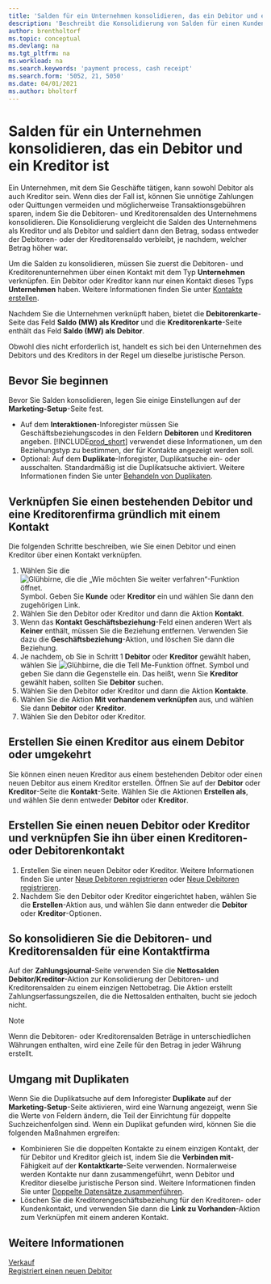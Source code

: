 ```yaml
---
title: 'Salden für ein Unternehmen konsolidieren, das ein Debitor und ein Kreditor ist'
description: 'Beschreibt die Konsolidierung von Salden für einen Kunden, der auch ein Lieferant ist.'
author: brentholtorf
ms.topic: conceptual
ms.devlang: na
ms.tgt_pltfrm: na
ms.workload: na
ms.search.keywords: 'payment process, cash receipt'
ms.search.form: '5052, 21, 5050'
ms.date: 04/01/2021
ms.author: bholtorf
---
```

# <a name="consolidate-balances-for-a-company-that-is-a-customer-and-a-vendor" />Salden für ein Unternehmen konsolidieren, das ein Debitor und ein Kreditor ist
Ein Unternehmen, mit dem Sie Geschäfte tätigen, kann sowohl Debitor als auch Kreditor sein. Wenn dies der Fall ist, können Sie unnötige Zahlungen oder Quittungen vermeiden und möglicherweise Transaktionsgebühren sparen, indem Sie die Debitoren- und Kreditorensalden des Unternehmens konsolidieren. Die Konsolidierung vergleicht die Salden des Unternehmens als Kreditor und als Debitor und saldiert dann den Betrag, sodass entweder der Debitoren- oder der Kreditorensaldo verbleibt, je nachdem, welcher Betrag höher war. 

Um die Salden zu konsolidieren, müssen Sie zuerst die Debitoren- und Kreditorenunternehmen über einen Kontakt mit dem Typ **Unternehmen** verknüpfen. Ein Debitor oder Kreditor kann nur einen Kontakt dieses Typs **Unternehmen** haben. Weitere Informationen finden Sie unter [Kontakte erstellen](marketing-create-contact-companies.md).

Nachdem Sie die Unternehmen verknüpft haben, bietet die **Debitorenkarte**-Seite das Feld **Saldo (MW) als Kreditor** und die **Kreditorenkarte**-Seite enthält das Feld **Saldo (MW) als Debitor**.

Obwohl dies nicht erforderlich ist, handelt es sich bei den Unternehmen des Debitors und des Kreditors in der Regel um dieselbe juristische Person. 

## <a name="before-you-start" />Bevor Sie beginnen
Bevor Sie Salden konsolidieren, legen Sie einige Einstellungen auf der **Marketing-Setup**-Seite fest. 

* Auf dem **Interaktionen**-Inforegister müssen Sie Geschäftsbeziehungscodes in den Feldern **Debitoren** und **Kreditoren** angeben. [!INCLUDE[prod_short](includes/prod_short.md)] verwendet diese Informationen, um den Beziehungstyp zu bestimmen, der für Kontakte angezeigt werden soll. 
* Optional: Auf dem **Duplikate**-Inforegister, Duplikatsuche ein- oder ausschalten. Standardmäßig ist die Duplikatsuche aktiviert. Weitere Informationen finden Sie unter [Behandeln von Duplikaten](#handling-duplicates). 

## <a name="link-an-existing-customer-and-vendor-company-thorough-a-contact" />Verknüpfen Sie einen bestehenden Debitor und eine Kreditorenfirma gründlich mit einem Kontakt
Die folgenden Schritte beschreiben, wie Sie einen Debitor und einen Kreditor über einen Kontakt verknüpfen.

1. Wählen Sie die ![Glühbirne, die die „Wie möchten Sie weiter verfahren“-Funktion öffnet.](media/ui-search/search_small.png "Tell me-Funktion") Symbol. Geben Sie **Kunde** oder **Kreditor** ein und wählen Sie dann den zugehörigen Link.
2. Wählen Sie den Debitor oder Kreditor und dann die Aktion **Kontakt**.
3. Wenn das **Kontakt Geschäftsbeziehung**-Feld einen anderen Wert als **Keiner** enthält, müssen Sie die Beziehung entfernen. Verwenden Sie dazu die **Geschäftsbeziehung**-Aktion, und löschen Sie dann die Beziehung. 
4. Je nachdem, ob Sie in Schritt 1 **Debitor** oder **Kreditor** gewählt haben, wählen Sie ![Glühbirne, die die Tell Me-Funktion öffnet](media/ui-search/search_small.png "Tell me-Funktion"). Symbol und geben Sie dann die Gegenstelle ein. Das heißt, wenn Sie **Kreditor** gewählt haben, sollten Sie **Debitor** suchen.
5. Wählen Sie den Debitor oder Kreditor und dann die Aktion **Kontakte**.
6. Wählen Sie die Aktion **Mit vorhandenem verknüpfen** aus, und wählen Sie dann **Debitor** oder **Kreditor**.
7. Wählen Sie den Debitor oder Kreditor.

## <a name="create-a-vendor-from-a-customer-or-vice-versa" />Erstellen Sie einen Kreditor aus einem Debitor oder umgekehrt
Sie können einen neuen Kreditor aus einem bestehenden Debitor oder einen neuen Debitor aus einem Kreditor erstellen. Öffnen Sie auf der **Debitor** oder **Kreditor**-Seite die **Kontakt**-Seite. Wählen Sie die Aktionen **Erstellen als**, und wählen Sie denn entweder **Debitor** oder **Kreditor**. 

## <a name="create-a-new-customer-or-vendor-and-link-them-through-a-vendor-or-customer-contact" />Erstellen Sie einen neuen Debitor oder Kreditor und verknüpfen Sie ihn über einen Kreditoren- oder Debitorenkontakt
1. Erstellen Sie einen neuen Debitor oder Kreditor. Weitere Informationen finden Sie unter [Neue Debitoren registrieren](sales-how-register-new-customers.md) oder [Neue Debitoren registrieren](sales-how-register-new-customers.md).
2. Nachdem Sie den Debitor oder Kreditor eingerichtet haben, wählen Sie die **Erstellen**-Aktion aus, und wählen Sie dann entweder die **Debitor** oder **Kreditor**-Optionen. 

## <a name="to-consolidate-the-customer-and-vendor-balances-for-a-contact-company" />So konsolidieren Sie die Debitoren- und Kreditorensalden für eine Kontaktfirma
Auf der **Zahlungsjournal**-Seite verwenden Sie die **Nettosalden Debitor/Kreditor**-Aktion zur Konsolidierung der Debitoren- und Kreditorensalden zu einem einzigen Nettobetrag. Die Aktion erstellt Zahlungserfassungszeilen, die die Nettosalden enthalten, bucht sie jedoch nicht.

> [!NOTE]
> Wenn die Debitoren- oder Kreditorensalden Beträge in unterschiedlichen Währungen enthalten, wird eine Zeile für den Betrag in jeder Währung erstellt.

## <a name="handling-duplicates" />Umgang mit Duplikaten
Wenn Sie die Duplikatsuche auf dem Inforegister **Duplikate** auf der **Marketing-Setup**-Seite aktivieren, wird eine Warnung angezeigt, wenn Sie die Werte von Feldern ändern, die Teil der Einrichtung für doppelte Suchzeichenfolgen sind. Wenn ein Duplikat gefunden wird, können Sie die folgenden Maßnahmen ergreifen:

* Kombinieren Sie die doppelten Kontakte zu einem einzigen Kontakt, der für Debitor und Kreditor gleich ist, indem Sie die **Verbinden mit**-Fähigkeit auf der **Kontaktkarte**-Seite verwenden. Normalerweise werden Kontakte nur dann zusammengeführt, wenn Debitor und Kreditor dieselbe juristische Person sind. Weitere Informationen finden Sie unter [Doppelte Datensätze zusammenführen](sales-how-merge-duplicate-records.md). 
* Löschen Sie die Kreditorengeschäftsbeziehung für den Kreditoren- oder Kundenkontakt, und verwenden Sie dann die **Link zu Vorhanden**-Aktion zum Verknüpfen mit einem anderen Kontakt.    

## <a name="see-also" />Weitere Informationen
[Verkauf](sales-manage-sales.md)  
[Registriert einen neuen Debitor](sales-how-register-new-customers.md)  
